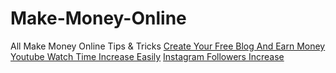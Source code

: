 # Make-Money-Online
All Make Money Online Tips &amp; Tricks
<a href="https://www.hindiadda.xyz/free-blog-kaise-banaye-step-by-step.html">Create Your Free Blog And Earn Money</a>
<a href="https://www.hindiadda.xyz/youtube-videos-me-watch-time-kaise-badhaye.html">Youtube Watch Time Increase Easily</a>
<a href="https://www.hindiadda.xyz/increase-followers-on-instagram.html">Instagram Followers Increase</a>

